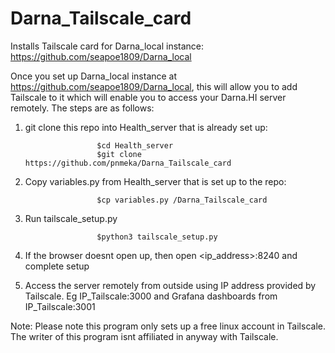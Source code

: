 # Darna_Tailscale_card
Installs Tailscale card for Darna_local instance: https://github.com/seapoe1809/Darna_local

Once you set up Darna_local instance at https://github.com/seapoe1809/Darna_local, this will allow  you to add Tailscale to it which will enable you to access your Darna.HI server remotely.
The steps are as follows:
1. git clone this repo into Health_server that is already set up:
   
                       $cd Health_server
                       $git clone https://github.com/pnmeka/Darna_Tailscale_card


3. Copy variables.py from Health_server that is set up to the repo:

                       $cp variables.py /Darna_Tailscale_card

4. Run tailscale_setup.py
   
                       $python3 tailscale_setup.py

6. If the browser doesnt open up, then open <ip_address>:8240 and complete setup

7. Access the server remotely from outside using IP address provided by Tailscale. Eg IP_Tailscale:3000 and Grafana dashboards from IP_Tailscale:3001


Note:
Please note this program only sets up a free linux account in Tailscale. The writer of this program isnt affiliated in anyway with Tailscale.

